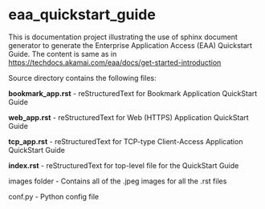 # eaa_quickstart_guide

This is documentation project illustrating the use of sphinx document generator to generate the Enterprise Application Access (EAA) Quickstart Guide.
The content is same as in https://techdocs.akamai.com/eaa/docs/get-started-introduction

Source directory contains the following files:

**bookmark_app.rst** - reStructuredText for Bookmark Application QuickStart Guide

**web_app.rst** - reStructuredText for Web (HTTPS) Application QuickStart Guide

**tcp_app.rst** - reStructuredText for TCP-type Client-Access Application QuickStart Guide

**index.rst** - reStructuredText for top-level file for the QuickStart Guide

images folder - Contains all of the .jpeg images for all the .rst files

conf.py - Python config file


